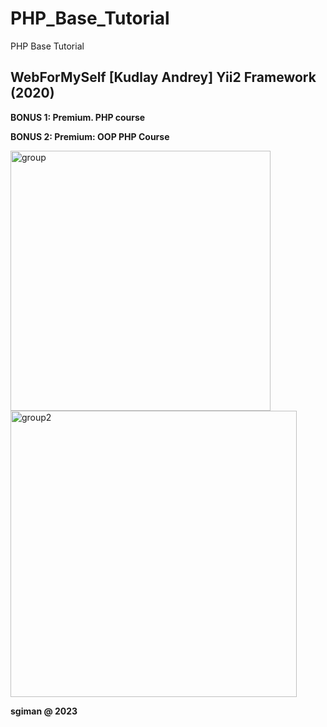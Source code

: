 # PHP_Base_Tutorial
PHP Base Tutorial

## WebForMySelf [Kudlay Andrey] Yii2 Framework (2020)

**BONUS 1: Premium. PHP course**

**BONUS 2: Premium: OOP PHP Course**


<img width="416" alt="group" src="https://github.com/sgiman/PHP_Base_Tutorial/assets/7030369/4b263746-4742-4bd5-919c-8212a350baab">


<img width="458" alt="group2" src="https://github.com/sgiman/PHP_Base_Tutorial/assets/7030369/c0ba6827-7fae-4bcb-b4bb-89f2192e417e">


**sgiman @ 2023**
